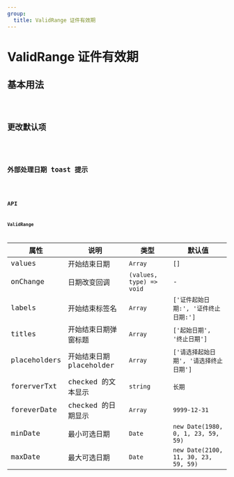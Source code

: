 ```yaml
---
group:
  title: ValidRange 证件有效期
---
```


# ValidRange 证件有效期

## 基本用法

<code src="./demo/base" />

## 更改默认项

<code src="./demo/extend" />

## 外部处理日期 toast 提示

<code src="./demo/out" />

## API

### ValidRange

| 属性         | 说明                     | 类型                     | 默认值                                 |
| ------------ | ------------------------ | ------------------------ | -------------------------------------- |
| values       | 开始结束日期             | `Array`                  | `[]`                                   |
| onChange     | 日期改变回调             | `(values, type) => void` | -                                      |
| labels       | 开始结束标签名           | `Array`                  | `['证件起始日期:', '证件终止日期:']`   |
| titles       | 开始结束日期弹窗标题     | `Array`                  | `['起始日期', '终止日期']`             |
| placeholders | 开始结束日期 placeholder | `Array`                  | `['请选择起始日期', '请选择终止日期']` |
| forerverTxt  | checked 的文本显示       | `string`                 | `长期`                                 |
| foreverDate  | checked 的日期显示       | `Array`                  | `9999-12-31`                           |
| minDate      | 最小可选日期             | `Date`                   | `new Date(1980, 0, 1, 23, 59, 59)`     |
| maxDate      | 最大可选日期             | `Date`                   | `new Date(2100, 11, 30, 23, 59, 59)`   |
